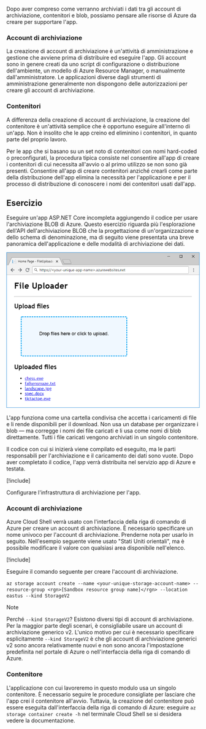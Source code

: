 Dopo aver compreso come verranno archiviati i dati tra gli account di archiviazione, contenitori e blob, possiamo pensare alle risorse di Azure da creare per supportare l'app.

### <a name="storage-accounts"></a>Account di archiviazione

La creazione di account di archiviazione è un'attività di amministrazione e gestione che avviene prima di distribuire ed eseguire l'app. Gli account sono in genere creati da uno script di configurazione o distribuzione dell'ambiente, un modello di Azure Resource Manager, o manualmente dall'amministratore. Le applicazioni diverse dagli strumenti di amministrazione generalmente non dispongono delle autorizzazioni per creare gli account di archiviazione.

### <a name="containers"></a>Contenitori

A differenza della creazione di account di archiviazione, la creazione del contenitore è un'attività semplice che è opportuno eseguire all'interno di un'app. Non è insolito che le app creino ed eliminino i contenitori, in quanto parte del proprio lavoro.

Per le app che si basano su un set noto di contenitori con nomi hard-coded o preconfigurati, la procedura tipica consiste nel consentire all'app di creare i contenitori di cui necessita all'avvio o al primo utilizzo se non sono già presenti. Consentire all'app di creare contenitori anziché crearli come parte della distribuzione dell'app elimina la necessità per l'applicazione e per il processo di distribuzione di conoscere i nomi dei contenitori usati dall'app.

## <a name="exercise"></a>Esercizio

Eseguire un'app ASP.NET Core incompleta aggiungendo il codice per usare l'archiviazione BLOB di Azure. Questo esercizio riguarda più l'esplorazione dell'API dell'archiviazione BLOB che la progettazione di un'organizzazione e dello schema di denominazione, ma di seguito viene presentata una breve panoramica dell'applicazione e delle modalità di archiviazione dei dati.

![Screenshot dell'app Web FileUploader](../media/4-fileuploader-with-files.PNG)

L'app funziona come una cartella condivisa che accetta i caricamenti di file e li rende disponibili per il download. Non usa un database per organizzare i blob &mdash; ma corregge i nomi dei file caricati e li usa come nomi di blob direttamente. Tutti i file caricati vengono archiviati in un singolo contenitore.

Il codice con cui si inizierà viene compilato ed eseguito, ma le parti responsabili per l'archiviazione e il caricamento dei dati sono vuote. Dopo aver completato il codice, l'app verrà distribuita nel servizio app di Azure e testata.

[!include[](../../../includes/azure-sandbox-activate.md)]

Configurare l'infrastruttura di archiviazione per l'app.

### <a name="storage-account"></a>Account di archiviazione

Azure Cloud Shell verrà usato con l'interfaccia della riga di comando di Azure per creare un account di archiviazione. È necessario specificare un nome univoco per l'account di archiviazione. Prenderne nota per usarlo in seguito. Nell'esempio seguente viene usato "Stati Uniti orientali", ma è possibile modificare il valore con qualsiasi area disponibile nell'elenco.

[!include[](../../../includes/azure-sandbox-regions-first-mention-note.md)]

Eseguire il comando seguente per creare l'account di archiviazione. 

```azurecli
az storage account create --name <your-unique-storage-account-name> --resource-group <rgn>[Sandbox resource group name]</rgn> --location eastus --kind StorageV2
```

> [!NOTE]
> Perché `--kind StorageV2`? Esistono diversi tipi di account di archiviazione. Per la maggior parte degli scenari, è consigliabile usare un account di archiviazione generico v2. L'unico motivo per cui è necessario specificare esplicitamente `--kind StorageV2` è che gli account di archiviazione generici v2 sono ancora relativamente nuovi e non sono ancora l'impostazione predefinita nel portale di Azure o nell'interfaccia della riga di comando di Azure.

### <a name="container"></a>Contenitore

L'applicazione con cui lavoreremo in questo modulo usa un singolo contenitore. È necessario seguire le procedure consigliate per lasciare che l'app crei il contenitore all'avvio. Tuttavia, la creazione del contenitore può essere eseguita dall'interfaccia della riga di comando di Azure: eseguire `az storage container create -h` nel terminale Cloud Shell se si desidera vedere la documentazione.